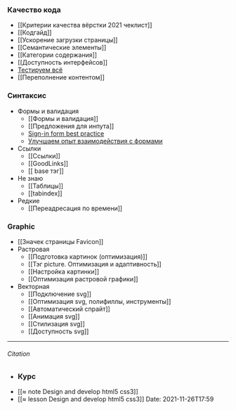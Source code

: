 ### Качество кода
- [[Критерии качества вёрстки 2021 чеклист]]
- [[Кодгайд]]
- [[Ускорение загрузки страницы]]
- [[Семантические  элементы]]
- [[Категории содержания]]
- [[Доступность интерфейсов]]
- [Тестируем всё](http://yoksel.github.io/easy-markup/check-code/)
- [[Переполнение контентом]]
### Синтаксис
- Формы и валидация
	- [[Формы и валидация]]
	- [[Предложения для инпута]]
	- [Sign-in form best practice](https://www.youtube.com/watch?v=alGcULGtiv8)
	- [Улучшаем опыт взаимодействия с формами](http://simonenko.su/38146501854/improving-ux-for-web-form)
- Ссылки
	- [[Ссылки]]	
	- [[GoodLinks]]
	- [[ base тэг]]
- Не знаю
	- [[Таблицы]]
	- [[tabindex]]
- Редкие 
	- [[Переадресация по времени]]
### Graphic
- [[Значек страницы Favicon]]
- Растровая
	- [[Подготовка картинок (оптимизация)]]
	- [[Тэг picture. Оптимизация и адаптивность]]
	- [[Настройка картинки]]
	- [[Оптимизация растровой графики]]
- Векторная
	- [[Подключение svg]]
	- [[Оптимизация svg, полифиллы, инструменты]]
	- [[Автоматический спрайт]]
	- [[Анимация svg]]
	- [[Стилизация svg]]
	- [[Доступность svg]]
---
###### Citation
- ### Курс
- [[≈  note Design and develop html5 css3]]
- [[≈  lesson Design and develop html5 css3]]
Date: 2021-11-26T17:59


